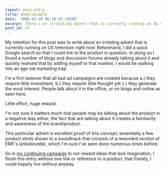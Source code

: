 ```yaml
---
layout: post-entry
title: Unbelievable
date: '2006-03-29 06:16:43 +0100'
excerpt: There's an irritating advert that is currently running on US television.
post_id: 57
---
```

My intention for this post was to write about an irritating advert that is currently running on US television right now. Beforehand, I did a quick Google search so that I could link to the product in question. In doing so I found a number of blogs and discussion forums already talking about it and quickly realised that by adding myself to that number, I would be walking into an age old marketing trap.

I'm a firm believer that all bad ad campaigns are created because a.) they require little investment, b.) they require little thought yet c.) they generate the most interest. People talk about it in the office, or on blogs and online as seen here. 

Little effort, huge reward.

I'm not sure it matters much that people may be talking about the product in a negative way either, the fact that are talking about it creates a familiarity and awareness of the brand/product.

This particular advert is excellent proof of this concept; essentially a few product shots shown to a soundtrack that consists of a reworded version of EMF's <cite>Unbelievable</cite>, which I'm sure I've seen done numerous times before.

So in [my continuing campaign][1] to not reward ideas that lack imagination, I finish this entry without one link or reference to a product, that frankly, I could happily live without anyway.

[1]: /2006/03/attack_of_the_clones/
